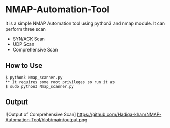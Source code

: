 # NMAP-Automation-Tool
It is a simple NMAP Automation tool using python3 and nmap module.
It can perform three scan 
 * SYN/ACK Scan
 * UDP Scan
 * Comprehensive Scan
## How to Use
```
$ python3 Nmap_scanner.py
** It requires some root privileges so run it as
$ sudo python3 Nmap_scanner.py
```
## Output
![Output of Comprehensive Scan] https://github.com/Hadiqa-khan/NMAP-Automation-Tool/blob/main/output.png
